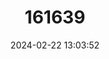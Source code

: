 ---
title: "161639"
category: "Paragaleus leucolomatus"
draft: false
date: 2024-02-22 13:03:52
languages:
  English: ["Whitetip Weasel Shark"]
---